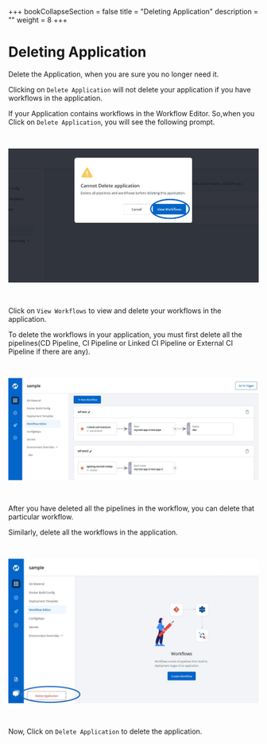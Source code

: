 +++
bookCollapseSection = false
title = "Deleting Application"
description = ""
weight = 8
+++

# Deleting Application

Delete the Application, when you are sure you no longer need it. 

Clicking on `Delete Application` will not delete your application if you have workflows in the application.

If your Application contains workflows in the Workflow Editor. So,when you Click on `Delete Application`, you will see the following prompt.

&nbsp;&nbsp;

![Delete Apps](../delete_app1.jpg "Duplicate Templates")

&nbsp;&nbsp;

Click on `View Workflows` to view and delete your workflows in the application.

To delete the workflows in your application, you must first delete all the pipelines(CD Pipeline, CI Pipeline or Linked CI Pipeline or External CI Pipeline if there are any). 

&nbsp;&nbsp;

![Delete Apps](../delete_app2.jpg "Delete Application")

&nbsp;&nbsp;

After you have deleted all the pipelines in the workflow, you can delete that particular workflow.

Similarly, delete all the workflows in the application.

&nbsp;&nbsp;

![Delete Apps](../delete_app3.jpg "Delete Application")

&nbsp;&nbsp;

Now, Click on `Delete Application` to delete the application.
